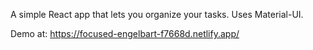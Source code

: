 A simple React app that lets you organize your tasks.
Uses Material-UI.

Demo at: https://focused-engelbart-f7668d.netlify.app/